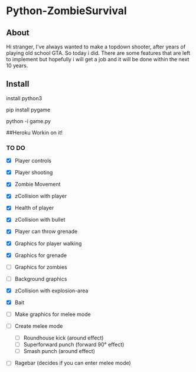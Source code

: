 # Python-ZombieSurvival
## About
Hi stranger, I've always wanted to make a topdown shooter, after years of playing old school GTA. So today i did. 
There are some features that are left to implement but hopefully i will get a job and it will be done within the next 10 years. 

## Install
install python3


pip install pygame


python -i game.py 



##Heroku
Workin on it!

### TO DO 
- [x] Player controls
- [x] Player shooting
- [x] Zombie Movement
- [x] zCollision with player
- [x] Health of player
- [x] zCollision with bullet
- [x] Player can throw grenade
- [x] Graphics for player walking
- [x] Graphics for grenade 
- [ ] Graphics for zombies
- [ ] Background graphics
- [x] zCollision with explosion-area
- [x] Bait 
- [ ] Make graphics for melee mode 
- [ ] Create melee mode 
	- [ ] Roundhouse kick (around effect)
	- [ ] Superforward punch (forward 90° effect)
	- [ ] Smash punch (around effect)
- [ ] Ragebar (decides if you can enter melee mode)

